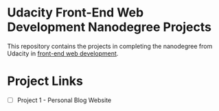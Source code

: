 # Udacity Front-End Web Development Nanodegree Projects
This repository contains the projects in completing the nanodegree from Udacity in [front-end web development](https://www.udacity.com/course/front-end-web-developer-nanodegree--nd0011).


# Project Links
- [ ] Project 1 - Personal Blog Website




